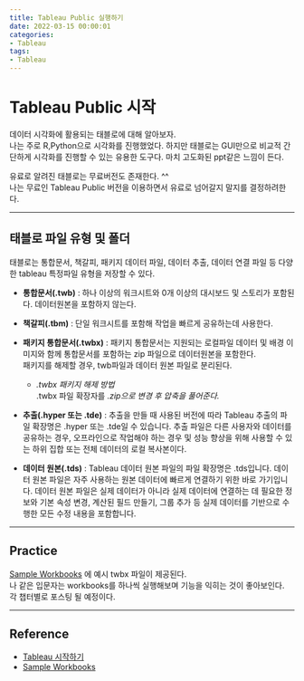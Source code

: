 ```yaml
---
title: Tableau Public 실행하기
date: 2022-03-15 00:00:01
categories:
- Tableau
tags:
- Tableau
---
```


# Tableau Public 시작
데이터 시각화에 활용되는 태블로에 대해 알아보자.<br>
나는 주로 R,Python으로 시각화를 진행했었다. 하지만 태블로는 GUI만으로 비교적 간단하게 시각화를 진행할 수 있는 유용한 도구다. 마치 고도화된 ppt같은 느낌이 든다. 

유료로 알려진 태블로는 무료버전도 존재한다. ^^<br>나는 무료인 Tableau Public 버전을 이용하면서 유료로 넘어갈지 말지를 결정하려한다.

---
## 태블로 파일 유형 및 폴더
태블로는 통합문서, 책갈피, 패키지 데이터 파일, 데이터 추출, 데이터 연결 파일 등 다양한 tableau 특정파일 유형을 저장할 수 있다. 

- **통합문서(.twb)** : 하나 이상의 워크시트와 0개 이상의 대시보드 및 스토리가 포함된다. 데이터원본을 포함하지 않는다.

- **책갈피(.tbm)** : 단일 워크시트를 포함해 작업을 빠르게 공유하는데 사용한다.

- **패키지 통합문서(.twbx)** : 패키지 통합문서는 지원되는 로컬파일 데이터 및 배경 이미지와 함께 통합문서를 포함하는 zip 파일으로 데이터원본을 포함한다. <br>패키지를 해제할 경우, twb파일과 데이터 원본 파일로 분리된다.
    -  *.twbx 패키지 해제 방법<br>*.twbx 파일 확장자를 *.zip으로 변경 후 압축을 풀어준다.* 

- **추출(.hyper 또는 .tde)** : 추출을 만들 때 사용된 버전에 따라 Tableau 추출의 파일 확장명은 .hyper 또는 .tde일 수 있습니다. 추출 파일은 다른 사용자와 데이터를 공유하는 경우, 오프라인으로 작업해야 하는 경우 및 성능 향상을 위해 사용할 수 있는 하위 집합 또는 전체 데이터의 로컬 복사본이다.

- **데이터 원본(.tds)** : Tableau 데이터 원본 파일의 파일 확장명은 .tds입니다. 데이터 원본 파일은 자주 사용하는 원본 데이터에 빠르게 연결하기 위한 바로 가기입니다. 데이터 원본 파일은 실제 데이터가 아니라 실제 데이터에 연결하는 데 필요한 정보와 기본 속성 변경, 계산된 필드 만들기, 그룹 추가 등 실제 데이터를 기반으로 수행한 모든 수정 내용을 포함합니다. 

---
## Practice
[Sample Workbooks](https://tableaubook.com/v8/workbooks.asp) 에 예시 twbx 파일이 제공된다. <br>나 같은 입문자는 workbooks를 하나씩 실행해보며 기능을 익히는 것이 좋아보인다.<br>각 챕터별로 포스팅 될 예정이다.

---
## Reference
- [Tableau 시작하기](https://help.tableau.com/current/pro/desktop/ko-kr/gettingstarted_overview.htm)
- [Sample Workbooks](https://tableaubook.com/v8/workbooks.asp)
